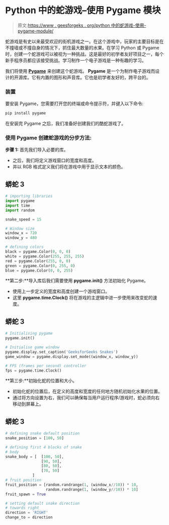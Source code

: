 # Python 中的蛇游戏–使用 Pygame 模块

> 原文:[https://www . geesforgeks . org/python 中的蛇游戏-使用-pygame-module/](https://www.geeksforgeeks.org/snake-game-in-python-using-pygame-module/)

蛇游戏是有史以来最受欢迎的街机游戏之一。在这个游戏中，玩家的主要目标是在不撞墙或不撞自身的情况下，抓住最大数量的水果。在学习 Python 或 Pygame 时，创建一个蛇游戏可以被视为一种挑战。这是最好的初学者友好项目之一，每个新手程序员都应该接受挑战。学习制作一个电子游戏是一种有趣的学习。

我们将使用 [**Pygame**](https://www.geeksforgeeks.org/introduction-to-pygame/) 来创建这个蛇游戏。 **Pygame** 是一个为制作电子游戏而设计的开源库。它有内置的图形和声音库。它也是初学者友好的，跨平台的。

### 装置

要安装 Pygame，您需要打开您的终端或命令提示符，并键入以下命令:

```py
pip install pygame
```

在安装完 Pygame 之后，我们准备好创建我们的酷蛇游戏了。

### **使用 Pygame 创建蛇游戏的分步方法:**

**步骤 1:** 首先我们导入必要的库。

*   之后，我们将定义游戏窗口的宽度和高度。
*   并以 RGB 格式定义我们将在游戏中用于显示文本的颜色。

## 蟒蛇 3

```py
# importing libraries
import pygame
import time
import random

snake_speed = 15

# Window size
window_x = 720
window_y = 480

# defining colors
black = pygame.Color(0, 0, 0)
white = pygame.Color(255, 255, 255)
red = pygame.Color(255, 0, 0)
green = pygame.Color(0, 255, 0)
blue = pygame.Color(0, 0, 255)
```

**第二步:**导入库后我们需要使用 **pygame.init()** 方法初始化 Pygame。

*   使用上一步定义的宽度和高度创建一个游戏窗口。
*   这里 **pygame.time.Clock()** 将在游戏的主逻辑中进一步使用来改变蛇的速度。

## 蟒蛇 3

```py
# Initialising pygame
pygame.init()

# Initialise game window
pygame.display.set_caption('GeeksforGeeks Snakes')
game_window = pygame.display.set_mode((window_x, window_y))

# FPS (frames per second) controller
fps = pygame.time.Clock()
```

**第三步:**初始化蛇的位置和大小。

*   初始化蛇的位置后，在定义的高度和宽度的任何地方随机初始化水果的位置。
*   通过将方向设置为右，我们可以确保每当用户运行程序/游戏时，蛇必须向右移动到屏幕上。

## 蟒蛇 3

```py
# defining snake default position
snake_position = [100, 50]

# defining first 4 blocks of snake
# body
snake_body = [  [100, 50],
                [90, 50],
                [80, 50],
                [70, 50]
            ]
# fruit position
fruit_position = [random.randrange(1, (window_x//10)) * 10,
                  random.randrange(1, (window_y//10)) * 10]
fruit_spawn = True

# setting default snake direction
# towards right
direction = 'RIGHT'
change_to = direction
```